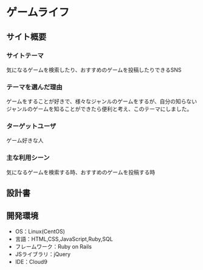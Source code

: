 # ゲームライフ

## サイト概要
### サイトテーマ
気になるゲームを検索したり、おすすめのゲームを投稿したりできるSNS

### テーマを選んだ理由
ゲームをすることが好きで、様々なジャンルのゲームをするが、自分の知らないジャンルのゲームを知ることができたら便利と考え、このテーマにしました。

### ターゲットユーザ
ゲーム好きな人

### 主な利用シーン
気になるゲームを検索する時、おすすめのゲームを投稿する時

## 設計書


## 開発環境
- OS：Linux(CentOS)
- 言語：HTML,CSS,JavaScript,Ruby,SQL
- フレームワーク：Ruby on Rails
- JSライブラリ：jQuery
- IDE：Cloud9
